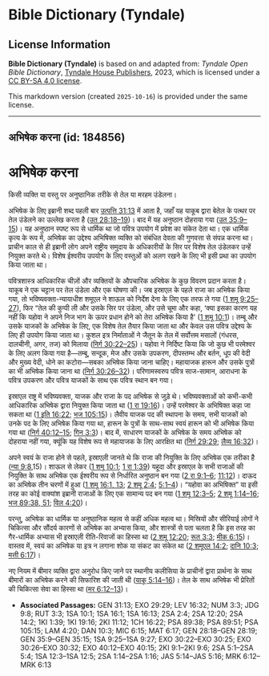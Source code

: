 # Bible Dictionary (Tyndale)

## License Information

**Bible Dictionary (Tyndale)** is based on and adapted from: _Tyndale Open Bible Dictionary_, [Tyndale House Publishers](https://tyndaleopenresources.com/), 2023, which is licensed under a [CC BY-SA 4.0 license](https://creativecommons.org/licenses/by-sa/4.0/legalcode.en).

This markdown version (created `2025-10-16`) is provided under the same license.



--------------------------------

## अभिषेक करना (id: 184856)

अभिषेक करना
===========

किसी व्यक्ति या वस्तु पर अनुष्ठानिक तरीके से तेल या मरहम उंडेलना।

अभिषेक के लिए इब्रानी शब्द पहली बार [उत्पत्ति 31:13](https://ref.ly/Gen31:13) में आता है, जहाँ यह याकूब द्वारा बेतेल के पत्थर पर तेल उंडेलने का उल्लेख करता है ([उत 28:18–19](https://ref.ly/Gen28:18-Gen28:19))। बाद में यह अनुष्ठान दोहराया गया ([उत 35:9–15](https://ref.ly/Gen35:9-Gen35:15))। यह अनुष्ठान स्पष्ट रूप से धार्मिक था जो पवित्र उपयोग में प्रवेश का संकेत देता था। एक धार्मिक कृत्य के रूप में, अभिषेक का उद्देश्य अभिषिक्त व्यक्ति को संबंधित देवता की गुणवत्ता से संपन्न करना था। प्राचीन काल से ही इब्रानी लोग अपने राष्ट्रीय समुदाय के अधिकारीयों के सिर पर विशेष तेल उंडेलकर उन्हें नियुक्त करते थे। विशेष ईश्वरीय उपयोग के लिए वस्तुओं को अलग रखने के लिए भी इसी प्रथा का उपयोग किया जाता था।

पवित्रशास्त्र आधिकारिक चीज़ों और व्यक्तियों के औपचारिक अभिषेक के कुछ विवरण प्रदान करता है। याकूब ने एक चट्टान पर तेल उंडेला और एक घोषणा की। जब इस्राएल के पहले राजा का अभिषेक किया गया, तो भविष्यवक्ता\-न्यायाधीश शमूएल ने शाऊल को निर्देश देना के लिए एक तरफ ले गया ([1 शमू 9:25–27](https://ref.ly/1Sam9:25-1Sam9:27)), फिर “तेल की कुप्पी ली और उसके सिर पर उंडेला, और उसे चूमा और कहा, ‘क्या इसका कारण यह नहीं कि यहोवा ने अपने निज भाग के ऊपर प्रधान होने को तेरा अभिषेक किया है' ([1 शमू 10:1](https://ref.ly/1Sam10:1))। तम्बू और उसके याजकों के अभिषेक के लिए, एक विशेष तेल तैयार किया जाता था और केवल उस पवित्र उद्देश्य के लिए ही उपयोग किया जाता था। कुशल इत्र निर्माताओं ने जैतून के तेल में सर्वोत्तम मसालों (गंधरस, दालचीनी, अगर, तज) को मिलाया ([निर्ग 30:22–25](https://ref.ly/Exod30:22-Exod30:25))। यहोवा ने निर्दिष्ट किया कि जो कुछ भी परमेश्वर के लिए अलग किया गया है—तम्बू, सन्दूक, मेज और उसके उपकरण, दीपस्तम्भ और बर्तन, धूप की वेदी और मुख्य वेदी, धोने का कटोरा—सबका अभिषेक किया जाना चाहिए। महायाजक हारून और उसके पुत्रों का भी अभिषेक किया जाना था ([निर्ग 30:26–32](https://ref.ly/Exod30:26-Exod30:32))। परिणामस्वरुप पवित्र साज\-सामान, आराधना के पवित्र उपकरण और पवित्र याजकों के साथ एक पवित्र स्थान बन गया।

इस्राएल राष्ट्र में भविष्यवक्ता, याजक और राजा के पद अभिषेक से जुड़े थे। भविष्यवक्ताओं को कभी\-कभी आधिकारिक अभिषेक द्वारा नियुक्त किया जाता था ([1 रा 19:16](https://ref.ly/1Kgs19:16))। उन्हें परमेश्वर के अभिषिक्त कहा जा सकता था ([1 इति 16:22](https://ref.ly/1Chr16:22); [भज 105:15](https://ref.ly/Ps105:15))। लैवीय याजक पद की स्थापना के समय, सभी याजकों को उनके पद के लिए अभिषेक किया गया था, हारून के पुत्रों के साथ\-साथ स्वयं हारून को भी अभिषेक किया गया था ([निर्ग 40:12–15](https://ref.ly/Exod40:12-Exod40:15); [गिन 3:3](https://ref.ly/Num3:3))। बाद में, साधारण याजकों के अभिषेक के समय अभिषेक को दोहराया नहीं गया, क्यूंकि यह विशेष रूप से महायाजक के लिए आरक्षित था ([निर्ग 29:29](https://ref.ly/Exod29:29); [लैव्य 16:32](https://ref.ly/Lev16:32))।

अपने स्वयं के राजा होने से पहले, इस्राएली जानते थे कि राजा की नियुक्ति के लिए अभिषेक एक तरीका है ([न्या 9:8](https://ref.ly/Judg9:8),15\)। शाऊल से लेकर ([1 शमू 10:1](https://ref.ly/1Sam10:1); [1 रा 1:39](https://ref.ly/1Kgs1:39)) यहूदा और इस्राएल के सभी राजाओं की नियुक्ति के साथ अभिषेक एक ईश्वरीय रूप से निर्धारित अनुष्ठान बन गया ([2 रा 9:1–6](https://ref.ly/2Kgs9:1-2Kgs9:6); [11:12](https://ref.ly/2Kgs11:12))। दाऊद का अभिषेक तीन चरणों में हुआ ([1 शमू 16:1, 13](https://ref.ly/1Sam16:1); [2 शमू 2:4](https://ref.ly/2Sam2:4); [5:1–4](https://ref.ly/2Sam5:1-2Sam5:4))। “यहोवा का अभिषिक्त” या इसी तरह का कोई वाक्यांश इब्रानी राजाओं के लिए एक सामान्य पद बन गया ([1 शमू 12:3–5](https://ref.ly/1Sam12:3-1Sam12:5); [2 शमू 1:14–16](https://ref.ly/2Sam1:14-2Sam1:16); [भज 89:38, 51](https://ref.ly/Ps89:38); [विल 4:20](https://ref.ly/Lam4:20))।

परन्तु, अभिषेक का धार्मिक या अनुष्ठानिक महत्व से कहीं अधिक महत्व था। मिस्रियों और सीरियाई लोगों ने चिकित्सा और सौंदर्य कारणों से अभिषेक का अभ्यास किया, और शास्त्रों से पता चलता है कि इस तरह का गैर\-धार्मिक अभ्यास भी इस्राएली रीति\-रिवाजों का हिस्सा था ([2 शमू 12:20](https://ref.ly/2Sam12:20); [रूत 3:3](https://ref.ly/Ruth3:3); [मीक 6:15](https://ref.ly/Mic6:15))। वास्तव में, स्वयं का अभिषेक या इत्र न लगाना शोक या संकट का संकेत था ([2 शमूएल 14:2](https://ref.ly/2Sam14:2); [दानि 10:3](https://ref.ly/Dan10:3); [मत्ती 6:17](https://ref.ly/Matt6:17))।

नए नियम में बीमार व्यक्ति द्वारा अनुरोध किए जाने पर स्थानीय कलीसिया के प्राचीनों द्वारा प्रार्थना के साथ बीमारों का अभिषेक करने की सिफारिश की जाती थी ([याकू 5:14–16](https://ref.ly/Jas5:14-Jas5:16))। तेल के साथ अभिषेक भी प्रेरितों की चिकित्सा सेवा का हिस्सा था ([मर 6:12–13](https://ref.ly/Mark6:12-Mark6:13))।

* **Associated Passages:** GEN 31:13; EXO 29:29; LEV 16:32; NUM 3:3; JDG 9:8; RUT 3:3; 1SA 10:1; 1SA 16:1; 1SA 16:13; 2SA 2:4; 2SA 12:20; 2SA 14:2; 1KI 1:39; 1KI 19:16; 2KI 11:12; 1CH 16:22; PSA 89:38; PSA 89:51; PSA 105:15; LAM 4:20; DAN 10:3; MIC 6:15; MAT 6:17; GEN 28:18–GEN 28:19; GEN 35:9–GEN 35:15; 1SA 9:25–1SA 9:27; EXO 30:22–EXO 30:25; EXO 30:26–EXO 30:32; EXO 40:12–EXO 40:15; 2KI 9:1–2KI 9:6; 2SA 5:1–2SA 5:4; 1SA 12:3–1SA 12:5; 2SA 1:14–2SA 1:16; JAS 5:14–JAS 5:16; MRK 6:12–MRK 6:13

